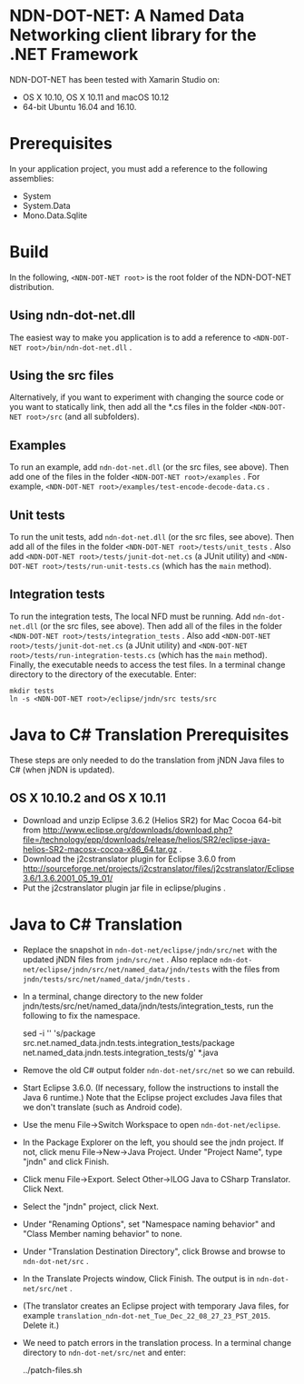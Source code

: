 NDN-DOT-NET: A Named Data Networking client library for the .NET Framework
==========================================================================

NDN-DOT-NET has been tested with Xamarin Studio on:

 * OS X 10.10, OS X 10.11 and macOS 10.12
 * 64-bit Ubuntu 16.04 and 16.10.

Prerequisites
=============

In your application project, you must add a reference to the following assemblies:

* System
* System.Data
* Mono.Data.Sqlite

Build
=====

In the following, `<NDN-DOT-NET root>` is the root folder of the NDN-DOT-NET distribution.

## Using ndn-dot-net.dll

The easiest way to make you application is to add a reference to
`<NDN-DOT-NET root>/bin/ndn-dot-net.dll` .

## Using the src files

Alternatively, if you want to experiment with changing the source code or you want
to statically link, then add all the *.cs files in the folder `<NDN-DOT-NET root>/src` 
(and all subfolders).

## Examples

To run an example, add `ndn-dot-net.dll` (or the src files, see above). Then add 
one of the files in the folder `<NDN-DOT-NET root>/examples` . For example, 
`<NDN-DOT-NET root>/examples/test-encode-decode-data.cs` .

## Unit tests

To run the unit tests, add `ndn-dot-net.dll` (or the src files, see above). Then add
all of the files in the folder `<NDN-DOT-NET root>/tests/unit_tests` .
Also add `<NDN-DOT-NET root>/tests/junit-dot-net.cs` (a JUnit utility) and 
`<NDN-DOT-NET root>/tests/run-unit-tests.cs` (which has the `main` method).

## Integration tests

To run the integration tests, The local NFD must be running. Add `ndn-dot-net.dll` 
(or the src files, see above). Then add all of the files in 
the folder `<NDN-DOT-NET root>/tests/integration_tests` .
Also add `<NDN-DOT-NET root>/tests/junit-dot-net.cs` (a JUnit utility) and 
`<NDN-DOT-NET root>/tests/run-integration-tests.cs` (which has the `main` method).
Finally, the executable needs to access the test files. In a terminal change directory 
to the directory of the executable. Enter:

    mkdir tests
    ln -s <NDN-DOT-NET root>/eclipse/jndn/src tests/src

Java to C# Translation Prerequisites
====================================
These steps are only needed to do the translation from jNDN Java files to C#
(when jNDN is updated).

## OS X 10.10.2 and OS X 10.11

* Download and unzip Eclipse 3.6.2 (Helios SR2) for Mac Cocoa 64-bit from
  http://www.eclipse.org/downloads/download.php?file=/technology/epp/downloads/release/helios/SR2/eclipse-java-helios-SR2-macosx-cocoa-x86_64.tar.gz .
* Download the j2cstranslator plugin for Eclipse 3.6.0 from
  http://sourceforge.net/projects/j2cstranslator/files/j2cstranslator/Eclipse3.6/1.3.6.2001_05_19_01/
* Put the j2cstranslator plugin jar file in eclipse/plugins .

Java to C# Translation
======================
* Replace the snapshot in `ndn-dot-net/eclipse/jndn/src/net` with the updated jNDN
  files from `jndn/src/net` . Also replace `ndn-dot-net/eclipse/jndn/src/net/named_data/jndn/tests`
  with the files from `jndn/tests/src/net/named_data/jndn/tests` .
* In a terminal, change directory to the new folder 
  jndn/tests/src/net/named_data/jndn/tests/integration_tests, run the following to fix the namespace.

    sed -i '' 's/package src\.net\.named_data\.jndn\.tests\.integration_tests/package net.named_data.jndn.tests.integration_tests/g' *.java

* Remove the old C# output folder `ndn-dot-net/src/net` so we can rebuild.
* Start Eclipse 3.6.0. (If necessary, follow the instructions to install the Java 6 runtime.)
  Note that the Eclipse project excludes Java files that we don't translate (such as Android code).
* Use the menu File->Switch Workspace to open `ndn-dot-net/eclipse`.
* In the Package Explorer on the left, you should see the jndn project. If not, click menu
  File->New->Java Project. Under "Project Name", type "jndn" and click Finish.
* Click menu File->Export. Select Other->ILOG Java to CSharp Translator. Click Next.
* Select the "jndn" project, click Next.
* Under "Renaming Options", set "Namespace naming behavior" and "Class Member naming behavior" to none.
* Under "Translation Destination Directory", click Browse and browse to `ndn-dot-net/src` .
* In the Translate Projects window, Click Finish. The output is in `ndn-dot-net/src/net` .
* (The translator creates an Eclipse project with temporary Java files, for example `translation_ndn-dot-net_Tue_Dec_22_08_27_23_PST_2015`. Delete it.)
* We need to patch errors in the translation process. In a terminal change directory to 
  `ndn-dot-net/src/net` and enter:

    ../patch-files.sh

